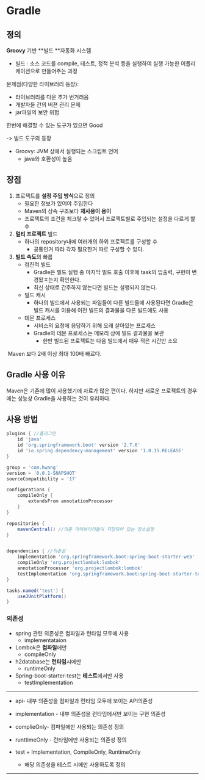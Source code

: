 # Gradle

## 정의

**Groovy** 기반 **빌드 **자동화 시스템

- 빌드 : 소스 코드를 compile, 테스트, 정적 분석 등을 실행하여 실행 가능한 어플리케이션으로 만들어주는 과정

문제점(다양한 라이브러리 등장): 

- 라이브러리를 다운 추가 번거러움
- 개발자들 간의 버젼 관리 문제
- jar파일의 보안 위험

한번에 해결할 수 있는 도구가 있으면 Good

-> 빌드 도구의 등장



- Groovy:  JVM 상에서 실행되는 스크립트 언어 
  - java와 호환성이 높음 

## 장점

1. 프로젝트를 **설정 주입 방식**으로 정의
   - 필요한 정보가 있어야 주입한다
   - Maven의 상속 구조보다 **재사용이 용이**
   - 프로젝트의 조건을 체크랗 수 있어서 프로젝트별로 주입되는 설정을 다르게 할 수
2. **멀티 프로젝트** 빌드
   - 하나의 repository내에 여러개의 하위 프로젝트를 구성할 수 
     - 공통인거 따라 각자 필요한거 따로 구성할 수 있다.
3. **빌드 속도**의 빠름
   - 점진적 빌드
     - Gradle은 빌드 실행 중 마지막 빌드 호출 이후에 task의 입출력, 구현이 변경됬ㅈ는지 확인한다.
     - 최신 상태로 간주하지 않는다면 빌드는 실행되지 않는다.
   - 빌드 캐시
     - 하나의 빌드에서 사용되는 파일들이 다른 빌드들에 사용된다면 Gradle은 빌드 캐시를 이용해 이전 빌드의 결과물을 다른 빌드에도 사용
   - 데몬 프로세스
     - 서비스의 요청에 응답하기 위해 오래 살아있는 프로세스
     - Gradle의 데몬 프로세스는 메모리 상에 빌드 결과물을 보관
       - 한반 빌드된 프로젝트는 다음 빌드에서 매우 적은 시간만 소요

​	Maven 보다 2배 이상 최대 100배 빠르다.

## Gradle 사용 이유
Maven은 기존에 많이 사용했기에 자료가 많은 편이다.
하지만 새로운 프로젝트의 경우에는 성능상 Gradle을 사용하는 것이 유리하다.

## 사용 방법
```groovy
plugins { //플러그인
	id 'java'
	id 'org.springframework.boot' version '2.7.6'
	id 'io.spring.dependency-management' version '1.0.15.RELEASE'
}

group = 'com.hwang'
version = '0.0.1-SNAPSHOT'
sourceCompatibility = '17'

configurations {
	compileOnly {
		extendsFrom annotationProcessor
	}
}

repositories {
	mavenCentral() //의존 라이브러리들이 저장되어 있는 장소설정
}


dependencies { //의존성
	implementation 'org.springframework.boot:spring-boot-starter-web'
	compileOnly 'org.projectlombok:lombok'
	annotationProcessor 'org.projectlombok:lombok'
	testImplementation 'org.springframework.boot:spring-boot-starter-test'
}

tasks.named('test') {
	useJUnitPlatform()
}
```

### 의존성

- spring 관련 의존성은 컴파일과 런타임 모두에 사용
  - implementataion
- Lombok은 **컴파일**에만
  - compileOnly 
- h2database는 **런타임**시에만
  - runtimeOnly
- Spring-boot-starter-test는 **테스트**에서만  사용
  - testImplementation

---

- api- 내부 의존성을 컴파일과 런타임 모두에 보이는  API의존성

- implementation - 내부 의존성을 런타임에서만 보이는 구현 의존성



- complieOnly- 컴파일에만 사용되는 의존성 정의 

- runttimeOnly - 런타임에만 사용되는 의존성 정의

 

- test + Implementation, CompileOnly, RuntimeOnly
  - 해당 의존성을 테스트 시에만 사용하도록 정의

---
